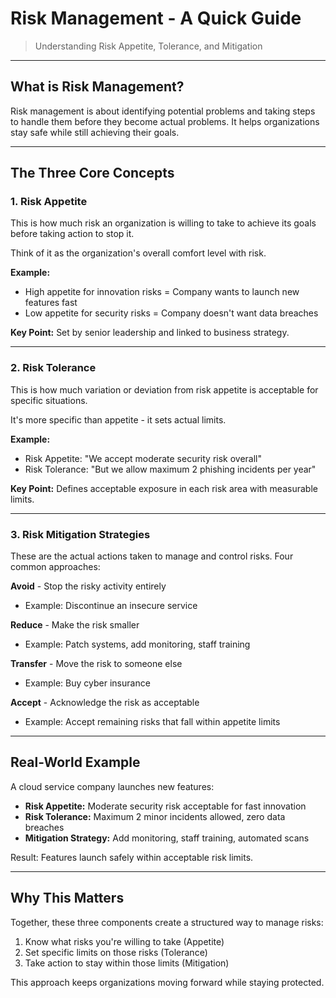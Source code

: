 # Risk Management - A Quick Guide

> Understanding Risk Appetite, Tolerance, and Mitigation

---

## What is Risk Management?

Risk management is about identifying potential problems and taking steps to handle them before they become actual problems. It helps organizations stay safe while still achieving their goals.

---

## The Three Core Concepts

### 1. Risk Appetite

This is how much risk an organization is willing to take to achieve its goals before taking action to stop it.

Think of it as the organization's overall comfort level with risk.

**Example:**
- High appetite for innovation risks = Company wants to launch new features fast
- Low appetite for security risks = Company doesn't want data breaches

**Key Point:** Set by senior leadership and linked to business strategy.

---

### 2. Risk Tolerance

This is how much variation or deviation from risk appetite is acceptable for specific situations.

It's more specific than appetite - it sets actual limits.

**Example:**
- Risk Appetite: "We accept moderate security risk overall"
- Risk Tolerance: "But we allow maximum 2 phishing incidents per year"

**Key Point:** Defines acceptable exposure in each risk area with measurable limits.

---

### 3. Risk Mitigation Strategies

These are the actual actions taken to manage and control risks. Four common approaches:

**Avoid** - Stop the risky activity entirely
- Example: Discontinue an insecure service

**Reduce** - Make the risk smaller
- Example: Patch systems, add monitoring, staff training

**Transfer** - Move the risk to someone else
- Example: Buy cyber insurance

**Accept** - Acknowledge the risk as acceptable
- Example: Accept remaining risks that fall within appetite limits

---

## Real-World Example

A cloud service company launches new features:

- **Risk Appetite:** Moderate security risk acceptable for fast innovation
- **Risk Tolerance:** Maximum 2 minor incidents allowed, zero data breaches
- **Mitigation Strategy:** Add monitoring, staff training, automated scans

Result: Features launch safely within acceptable risk limits.

---

## Why This Matters

Together, these three components create a structured way to manage risks:

1. Know what risks you're willing to take (Appetite)
2. Set specific limits on those risks (Tolerance)
3. Take action to stay within those limits (Mitigation)

This approach keeps organizations moving forward while staying protected.
